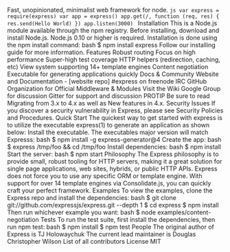 Fast, unopinionated, minimalist web framework for node. ```js var express = require(express) var app = express() app.get(/, function (req, res) { res.send(Hello World) }) app.listen(3000) ``` Installation This is a Node.js module available through the npm registry. Before installing, download and install Node.js. Node.js 0.10 or higher is required. Installation is done using the npm install command: bash $ npm install express Follow our installing guide for more information. Features Robust routing Focus on high performance Super-high test coverage HTTP helpers (redirection, caching, etc) View system supporting 14+ template engines Content negotiation Executable for generating applications quickly Docs & Community Website and Documentation - [website repo] #express on freenode IRC GitHub Organization for Official Middleware & Modules Visit the Wiki Google Group for discussion Gitter for support and discussion PROTIP Be sure to read Migrating from 3.x to 4.x as well as New features in 4.x. Security Issues If you discover a security vulnerability in Express, please see Security Policies and Procedures. Quick Start The quickest way to get started with express is to utilize the executable express(1) to generate an application as shown below: Install the executable. The executables major version will match Expresss: bash $ npm install -g express-generator@4 Create the app: bash $ express /tmp/foo && cd /tmp/foo Install dependencies: bash $ npm install Start the server: bash $ npm start Philosophy The Express philosophy is to provide small, robust tooling for HTTP servers, making it a great solution for single page applications, web sites, hybrids, or public HTTP APIs. Express does not force you to use any specific ORM or template engine. With support for over 14 template engines via Consolidate.js, you can quickly craft your perfect framework. Examples To view the examples, clone the Express repo and install the dependencies: bash $ git clone git://github.com/expressjs/express.git --depth 1 $ cd express $ npm install Then run whichever example you want: bash $ node examples/content-negotiation Tests To run the test suite, first install the dependencies, then run npm test: bash $ npm install $ npm test People The original author of Express is TJ Holowaychuk The current lead maintainer is Douglas Christopher Wilson List of all contributors License MIT